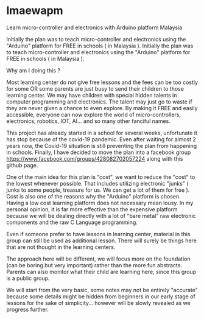 # lmaewapm
Learn micro-controller and electronics with Arduino platform Malaysia

Initially the plan was to teach micro-controller and electronics using the "Arduino" platform for FREE in schools ( in Malaysia ). Initially the plan was to teach micro-controller and electronics using the "Arduino" platform for FREE in schools ( in Malaysia ).

Why am I doing this ?

Most learning center do not give free lessons and the fees can be too costly for some OR some parents are just busy to send their children to those learning center. We may have children with special hidden talents in computer programming and electronics. The talent may just go to waste if they are never given a chance to even explore. By making it FREE and easily accessible, everyone can now explore the world of micro-controllers, electronics, robotics, IOT, AI... and so many other fanciful names.

This project has already started in a school for several weeks, unfortunate it has stop because of the covid-19 pandemic. Even after waiting for almost 2 years now, the Covid-19 situation is still preventing the plan from happening in schools. Finally, I have decided to move the plan into a facebook group https://www.facebook.com/groups/428082702057224 along with this github page.

One of the main idea for this plan is "cost", we want to reduce the "cost" to the lowest whenever possible. That includes utilizing electronic "junks" ( junks to some people, treasure for us. We can get a lot of them for free ). Cost is also one of the reasons why the "Arduino" platform is chosen. Having a low cost learning platform does not necessary mean lousy. In my personal opinion, it is far more effective than the expensive platform because we will be dealing directly with a lot of "bare metal" raw electronic components and the raw C Language programming.

Even if someone prefer to have lessons in learning center, material in this group can still be used as additional lesson. There will surely be things here that are not thought in the learning centers.
 
The approach here will be different, we will focus more on the foundation (can be boring but very important) rather than the more fun abstracts. Parents can also monitor what their child are learning here, since this group is a public group.

We will start from the very basic, some notes may not be entirely "accurate" because some details might be hidden from beginners in our early stage of lessons for the sake of simplicity... however will be slowly revealed as we progress further.
